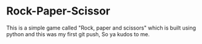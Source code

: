 # Rock-Paper-Scissor

This is a simple game called "Rock, paper and scissors" which is built using python and this was my first git push, So ya kudos to me.
